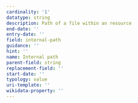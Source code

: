 ```yaml
---
cardinality: '1'
datatype: string
description: Path of a file within an resource
end-date: ''
entry-date: ''
field: internal-path
guidance: ''
hint: ''
name: Internal path
parent-field: string
replacement-field: ''
start-date: ''
typology: value
uri-template: ''
wikidata-property: ''
---
```


